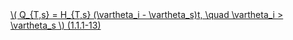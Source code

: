 <a href="/eco2_guide_center/1.%20ECO2%20Logic%20Guide/Hee1_Equation_List.html" class="equation-link" target="_blank" rel="noopener noreferrer">
  \( Q_{T,s} = H_{T,s} (\vartheta_i - \vartheta_s)t, \quad \vartheta_i > \vartheta_s \) <span class="eq-number">(1.1.1-13)</span>
</a>
